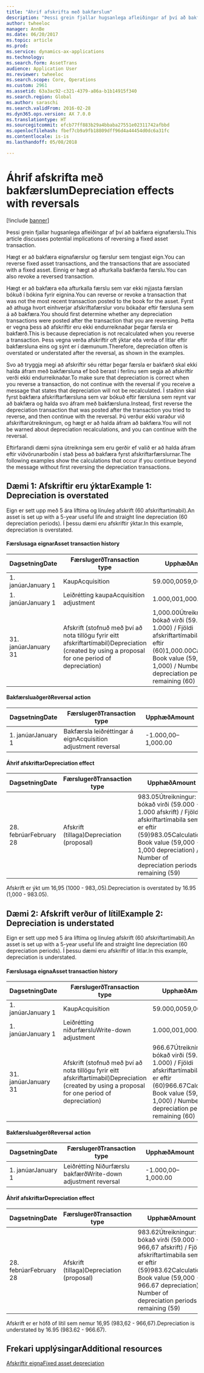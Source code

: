 ```yaml
---
title: "Áhrif afskrifta með bakfærslum"
description: "Þessi grein fjallar hugsanlega afleiðingar af því að bakfæra eignafærslu."
author: twheeloc
manager: AnnBe
ms.date: 06/20/2017
ms.topic: article
ms.prod: 
ms.service: dynamics-ax-applications
ms.technology: 
ms.search.form: AssetTrans
audience: Application User
ms.reviewer: twheeloc
ms.search.scope: Core, Operations
ms.custom: 2961
ms.assetid: 63a3ac92-c321-4379-a86a-b1b14915f340
ms.search.region: Global
ms.author: saraschi
ms.search.validFrom: 2016-02-28
ms.dyn365.ops.version: AX 7.0.0
ms.translationtype: HT
ms.sourcegitcommit: efcb77ff883b29a4bbaba27551e02311742afbbd
ms.openlocfilehash: fbef7cb9a9fb18809dff96d4a44454d0dc6a31fc
ms.contentlocale: is-is
ms.lasthandoff: 05/08/2018

---
```


# <a name="depreciation-effects-with-reversals"></a><span data-ttu-id="e90d8-103">Áhrif afskrifta með bakfærslum</span><span class="sxs-lookup"><span data-stu-id="e90d8-103">Depreciation effects with reversals</span></span>

[!include [banner](../includes/banner.md)]

<span data-ttu-id="e90d8-104">Þessi grein fjallar hugsanlega afleiðingar af því að bakfæra eignafærslu.</span><span class="sxs-lookup"><span data-stu-id="e90d8-104">This article discusses potential implications of reversing a fixed asset transaction.</span></span> 

<span data-ttu-id="e90d8-105">Hægt er að bakfæra eignafærslur og færslur sem tengjast eign.</span><span class="sxs-lookup"><span data-stu-id="e90d8-105">You can reverse fixed asset transactions, and the transactions that are associated with a fixed asset.</span></span> <span data-ttu-id="e90d8-106">Einnig er hægt að afturkalla bakfærða færslu.</span><span class="sxs-lookup"><span data-stu-id="e90d8-106">You can also revoke a reversed transaction.</span></span> 

<span data-ttu-id="e90d8-107">Hægt er að bakfæra eða afturkalla færslu sem var ekki nýjasta færslan bókuð í bókina fyrir eignina.</span><span class="sxs-lookup"><span data-stu-id="e90d8-107">You can reverse or revoke a transaction that was not the most recent transaction posted to the book for the asset.</span></span> <span data-ttu-id="e90d8-108">Fyrst að athuga hvort einhverjar afskriftafærslur voru bókaðar eftir færsluna sem á að bakfæra.</span><span class="sxs-lookup"><span data-stu-id="e90d8-108">You should first determine whether any depreciation transactions were posted after the transaction that you are reversing.</span></span> <span data-ttu-id="e90d8-109">Þetta er vegna þess að afskriftir eru ekki endurreiknaðar þegar færsla er bakfærð.</span><span class="sxs-lookup"><span data-stu-id="e90d8-109">This is because depreciation is not recalculated when you reverse a transaction.</span></span> <span data-ttu-id="e90d8-110">Þess vegna verða afskriftir oft ýktar eða verða of litlar eftir bakfærsluna eins og sýnt er í dæmunum.</span><span class="sxs-lookup"><span data-stu-id="e90d8-110">Therefore, depreciation often is overstated or understated after the reversal, as shown in the examples.</span></span> 

<span data-ttu-id="e90d8-111">Svo að tryggja megi að afskriftir séu réttar þegar færsla er bakfærð skal ekki halda áfram með bakfærsluna ef boð berast í ferlinu sem segja að afskriftir verði ekki endurreiknaðar.</span><span class="sxs-lookup"><span data-stu-id="e90d8-111">To make sure that depreciation is correct when you reverse a transaction, do not continue with the reversal if you receive a message that states that depreciation will not be recalculated.</span></span> <span data-ttu-id="e90d8-112">Í staðinn skal fyrst bakfæra afskriftarfærsluna sem var bókuð eftir færsluna sem reynt var að bakfæra og halda svo áfram með bakfærsluna.</span><span class="sxs-lookup"><span data-stu-id="e90d8-112">Instead, first reverse the depreciation transaction that was posted after the transaction you tried to reverse, and then continue with the reversal.</span></span> <span data-ttu-id="e90d8-113">Þú verður ekki varaður við afskriftarútreikningum, og hægt er að halda áfram að bakfæra.</span><span class="sxs-lookup"><span data-stu-id="e90d8-113">You will not be warned about depreciation recalculations, and you can continue with the reversal.</span></span> 

<span data-ttu-id="e90d8-114">Eftirfarandi dæmi sýna útreikninga sem eru gerðir ef valið er að halda áfram eftir viðvörunarboðin í stað þess að bakfæra fyrst afskriftarfærslurnar.</span><span class="sxs-lookup"><span data-stu-id="e90d8-114">The following examples show the calculations that occur if you continue beyond the message without first reversing the depreciation transactions.</span></span>

## <a name="example-1-depreciation-is-overstated"></a><span data-ttu-id="e90d8-115"> Dæmi 1: Afskriftir eru ýktar</span><span class="sxs-lookup"><span data-stu-id="e90d8-115">Example 1: Depreciation is overstated</span></span>
<span data-ttu-id="e90d8-116">Eign er sett upp með 5 ára líftíma og línuleg afskrift (60 afskriftartímabil).</span><span class="sxs-lookup"><span data-stu-id="e90d8-116">An asset is set up with a 5-year useful life and straight line depreciation (60 depreciation periods).</span></span> <span data-ttu-id="e90d8-117">Í þessu dæmi eru afskriftir ýktar.</span><span class="sxs-lookup"><span data-stu-id="e90d8-117">In this example, depreciation is overstated.</span></span>
#### <a name="asset-transaction-history"></a><span data-ttu-id="e90d8-118">Færslusaga eignar</span><span class="sxs-lookup"><span data-stu-id="e90d8-118">Asset transaction history</span></span>

| <span data-ttu-id="e90d8-119">Dagsetning</span><span class="sxs-lookup"><span data-stu-id="e90d8-119">Date</span></span>       | <span data-ttu-id="e90d8-120">Færslugerð</span><span class="sxs-lookup"><span data-stu-id="e90d8-120">Transaction type</span></span>                                                          | <span data-ttu-id="e90d8-121">Upphæð</span><span class="sxs-lookup"><span data-stu-id="e90d8-121">Amount</span></span>                                    |
|------------|---------------------------------------------------------------------------|-------------------------------------------|
| <span data-ttu-id="e90d8-122">1. janúar</span><span class="sxs-lookup"><span data-stu-id="e90d8-122">January 1</span></span>  | <span data-ttu-id="e90d8-123">Kaup</span><span class="sxs-lookup"><span data-stu-id="e90d8-123">Acquisition</span></span>                                                               | <span data-ttu-id="e90d8-124">59.000,00</span><span class="sxs-lookup"><span data-stu-id="e90d8-124">59,000.00</span></span>                                 |
| <span data-ttu-id="e90d8-125">1. janúar</span><span class="sxs-lookup"><span data-stu-id="e90d8-125">January 1</span></span>  | <span data-ttu-id="e90d8-126">Leiðrétting kaupa</span><span class="sxs-lookup"><span data-stu-id="e90d8-126">Acquisition adjustment</span></span>                                                    | <span data-ttu-id="e90d8-127">1.000,00</span><span class="sxs-lookup"><span data-stu-id="e90d8-127">1,000.00</span></span>                                  |
| <span data-ttu-id="e90d8-128">31. janúar</span><span class="sxs-lookup"><span data-stu-id="e90d8-128">January 31</span></span> | <span data-ttu-id="e90d8-129">Afskrift (stofnuð með því að nota tillögu fyrir eitt afskriftartímabil)</span><span class="sxs-lookup"><span data-stu-id="e90d8-129">Depreciation (created by using a proposal for one period of depreciation)</span></span> | <span data-ttu-id="e90d8-130">1,000.00Útreikningur: bókað virði (59.000 + 1.000) / Fjöldi afskriftartímabila sem er eftir (60)</span><span class="sxs-lookup"><span data-stu-id="e90d8-130">1,000.00Calculation: Book value (59,000 + 1,000) / Number of depreciation periods remaining (60)</span></span> |

#### <a name="reversal-action"></a><span data-ttu-id="e90d8-131">Bakfærsluaðgerð</span><span class="sxs-lookup"><span data-stu-id="e90d8-131">Reversal action</span></span>

| <span data-ttu-id="e90d8-132">Dagsetning</span><span class="sxs-lookup"><span data-stu-id="e90d8-132">Date</span></span>      | <span data-ttu-id="e90d8-133">Færslugerð</span><span class="sxs-lookup"><span data-stu-id="e90d8-133">Transaction type</span></span>                | <span data-ttu-id="e90d8-134">Upphæð</span><span class="sxs-lookup"><span data-stu-id="e90d8-134">Amount</span></span>    |
|-----------|---------------------------------|-----------|
| <span data-ttu-id="e90d8-135">1. janúar</span><span class="sxs-lookup"><span data-stu-id="e90d8-135">January 1</span></span> | <span data-ttu-id="e90d8-136">Bakfærsla leiðréttingar á eign</span><span class="sxs-lookup"><span data-stu-id="e90d8-136">Acquisition adjustment reversal</span></span> | <span data-ttu-id="e90d8-137">-1.000,00</span><span class="sxs-lookup"><span data-stu-id="e90d8-137">–1,000.00</span></span> |

#### <a name="depreciation-effect"></a><span data-ttu-id="e90d8-138">Áhrif afskriftar</span><span class="sxs-lookup"><span data-stu-id="e90d8-138">Depreciation effect</span></span>

| <span data-ttu-id="e90d8-139">Dagsetning</span><span class="sxs-lookup"><span data-stu-id="e90d8-139">Date</span></span>        | <span data-ttu-id="e90d8-140">Færslugerð</span><span class="sxs-lookup"><span data-stu-id="e90d8-140">Transaction type</span></span>        | <span data-ttu-id="e90d8-141">Upphæð</span><span class="sxs-lookup"><span data-stu-id="e90d8-141">Amount</span></span>                                                                                |
|-------------|-------------------------|---------------------------------------------------------------------------------------|
| <span data-ttu-id="e90d8-142">28. febrúar</span><span class="sxs-lookup"><span data-stu-id="e90d8-142">February 28</span></span> | <span data-ttu-id="e90d8-143">Afskrift (tillaga)</span><span class="sxs-lookup"><span data-stu-id="e90d8-143">Depreciation (proposal)</span></span> | <span data-ttu-id="e90d8-144">983.05Útreikningur: bókað virði (59.000 - 1.000 afskrift) / Fjöldi afskriftartímabila sem er eftir (59)</span><span class="sxs-lookup"><span data-stu-id="e90d8-144">983.05Calculation: Book value (59,000 - 1,000 depreciation) / Number of depreciation periods remaining (59)</span></span> |

<span data-ttu-id="e90d8-145">Afskrift er ýkt um 16,95 (1000 - 983,.05).</span><span class="sxs-lookup"><span data-stu-id="e90d8-145">Depreciation is overstated by 16.95 (1,000 - 983.05).</span></span>

## <a name="example-2-depreciation-is-understated"></a><span data-ttu-id="e90d8-146"> Dæmi 2: Afskrift verður of lítil</span><span class="sxs-lookup"><span data-stu-id="e90d8-146">Example 2: Depreciation is understated</span></span>
<span data-ttu-id="e90d8-147">Eign er sett upp með 5 ára líftíma og línuleg afskrift (60 afskriftartímabil).</span><span class="sxs-lookup"><span data-stu-id="e90d8-147">An asset is set up with a 5-year useful life and straight line depreciation (60 depreciation periods).</span></span> <span data-ttu-id="e90d8-148">Í þessu dæmi eru afskriftir of litlar.</span><span class="sxs-lookup"><span data-stu-id="e90d8-148">In this example, depreciation is understated.</span></span>
#### <a name="asset-transaction-history"></a><span data-ttu-id="e90d8-149">Færslusaga eigna</span><span class="sxs-lookup"><span data-stu-id="e90d8-149">Asset transaction history</span></span>

| <span data-ttu-id="e90d8-150">Dagsetning</span><span class="sxs-lookup"><span data-stu-id="e90d8-150">Date</span></span>       | <span data-ttu-id="e90d8-151">Færslugerð</span><span class="sxs-lookup"><span data-stu-id="e90d8-151">Transaction type</span></span>                                                          | <span data-ttu-id="e90d8-152">Upphæð</span><span class="sxs-lookup"><span data-stu-id="e90d8-152">Amount</span></span>                                      |
|------------|---------------------------------------------------------------------------|---------------------------------------------|
| <span data-ttu-id="e90d8-153">1. janúar</span><span class="sxs-lookup"><span data-stu-id="e90d8-153">January 1</span></span>  | <span data-ttu-id="e90d8-154">Kaup</span><span class="sxs-lookup"><span data-stu-id="e90d8-154">Acquisition</span></span>                                                               | <span data-ttu-id="e90d8-155">59.000,00</span><span class="sxs-lookup"><span data-stu-id="e90d8-155">59,000.00</span></span>                                   |
| <span data-ttu-id="e90d8-156">1. janúar</span><span class="sxs-lookup"><span data-stu-id="e90d8-156">January 1</span></span>  | <span data-ttu-id="e90d8-157">Leiðrétting niðurfærslu</span><span class="sxs-lookup"><span data-stu-id="e90d8-157">Write-down adjustment</span></span>                                                     | <span data-ttu-id="e90d8-158">1.000,00</span><span class="sxs-lookup"><span data-stu-id="e90d8-158">1,000.00</span></span>                                    |
| <span data-ttu-id="e90d8-159">31. janúar</span><span class="sxs-lookup"><span data-stu-id="e90d8-159">January 31</span></span> | <span data-ttu-id="e90d8-160">Afskrift (stofnuð með því að nota tillögu fyrir eitt afskriftartímabil)</span><span class="sxs-lookup"><span data-stu-id="e90d8-160">Depreciation (created by using a proposal for one period of depreciation)</span></span> | <span data-ttu-id="e90d8-161">966.67Útreikningur: bókað virði (59.000 + 1.000) / Fjöldi afskriftartímabila sem er eftir (60)</span><span class="sxs-lookup"><span data-stu-id="e90d8-161">966.67Calculation: Book value (59,000 - 1,000) / Number of depreciation periods remaining (60)</span></span> |

#### <a name="reversal-action"></a><span data-ttu-id="e90d8-162">Bakfærsluaðgerð</span><span class="sxs-lookup"><span data-stu-id="e90d8-162">Reversal action</span></span>

| <span data-ttu-id="e90d8-163">Dagsetning</span><span class="sxs-lookup"><span data-stu-id="e90d8-163">Date</span></span>      | <span data-ttu-id="e90d8-164">Færslugerð</span><span class="sxs-lookup"><span data-stu-id="e90d8-164">Transaction type</span></span>               | <span data-ttu-id="e90d8-165">Upphæð</span><span class="sxs-lookup"><span data-stu-id="e90d8-165">Amount</span></span>    |
|-----------|--------------------------------|-----------|
| <span data-ttu-id="e90d8-166">1. janúar</span><span class="sxs-lookup"><span data-stu-id="e90d8-166">January 1</span></span> | <span data-ttu-id="e90d8-167">Leiðrétting Niðurfærslu bakfærð</span><span class="sxs-lookup"><span data-stu-id="e90d8-167">Write-down adjustment reversal</span></span> | <span data-ttu-id="e90d8-168">-1.000,00</span><span class="sxs-lookup"><span data-stu-id="e90d8-168">–1,000.00</span></span> |

#### <a name="depreciation-effect"></a><span data-ttu-id="e90d8-169">Áhrif afskriftar</span><span class="sxs-lookup"><span data-stu-id="e90d8-169">Depreciation effect</span></span>

| <span data-ttu-id="e90d8-170">Dagsetning</span><span class="sxs-lookup"><span data-stu-id="e90d8-170">Date</span></span>        | <span data-ttu-id="e90d8-171">Færslugerð</span><span class="sxs-lookup"><span data-stu-id="e90d8-171">Transaction type</span></span>        | <span data-ttu-id="e90d8-172">Upphæð</span><span class="sxs-lookup"><span data-stu-id="e90d8-172">Amount</span></span>                                                                                       |
|-------------|-------------------------|----------------------------------------------------------------------------------------------|
| <span data-ttu-id="e90d8-173">28. febrúar</span><span class="sxs-lookup"><span data-stu-id="e90d8-173">February 28</span></span> | <span data-ttu-id="e90d8-174">Afskrift (tillaga)</span><span class="sxs-lookup"><span data-stu-id="e90d8-174">Depreciation (proposal)</span></span> | <span data-ttu-id="e90d8-175">983.62Útreikningur: bókað virði (59.000 + 966,67 afskrift) / Fjöldi afskriftartímabila sem er eftir (59)</span><span class="sxs-lookup"><span data-stu-id="e90d8-175">983.62Calculation: Book value (59,000 - 966.67 depreciation) / Number of depreciation periods remaining (59)</span></span> |

<span data-ttu-id="e90d8-176">Afskrift er er höfð of lítil sem nemur 16,95 (983,62 - 966,67).</span><span class="sxs-lookup"><span data-stu-id="e90d8-176">Depreciation is understated by 16.95 (983.62 - 966.67).</span></span>



<a name="additional-resources"></a><span data-ttu-id="e90d8-177">Frekari upplýsingar</span><span class="sxs-lookup"><span data-stu-id="e90d8-177">Additional resources</span></span>
--------

[<span data-ttu-id="e90d8-178">Afskriftir eigna</span><span class="sxs-lookup"><span data-stu-id="e90d8-178">Fixed asset depreciation</span></span>](fixed-asset-depreciation.md)




